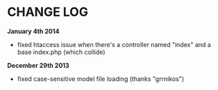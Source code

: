 CHANGE LOG
==========

**January 4th 2014**
- fixed htaccess issue when there's a controller named "index" and a base index.php (which collide)

**December 29th 2013**
- fixed case-sensitive model file loading (thanks "grrnikos")
